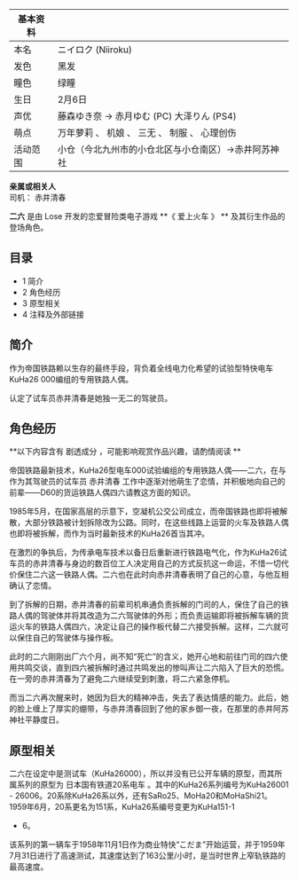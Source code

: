 |  **基本资料**  ||
|---|---|
|本名  |  ニイロク  (Niiroku)   |
|发色  |  黑发   |
|瞳色  |  绿瞳   |
|生日  |  2月6日   |
|声优  |  藤森ゆき奈  →  赤月ゆむ  (PC)  大泽りん  (PS4)   |
|萌点  |  万年萝莉  、  机娘  、  三无  、  制服  、  心理创伤   |
|活动范围  |  小仓（今北九州市的小仓北区与小仓南区）→赤井阿苏神社   |
**亲属或相关人**  
司机：  赤井清春  
  
**二六** 是由  Lose  开发的恋爱冒险类电子游戏 **《 爱上火车  》 ** 及其衍生作品的登场角色。

##  目录

  * 1  简介 
  * 2  角色经历 
  * 3  原型相关 
  * 4  注释及外部链接 

##  简介

作为帝国铁路赖以生存的最终手段，背负着全线电力化希望的试验型特快电车KuHa26 000编组的专用铁路人偶。

认定了试车员赤井清春是她独一无二的驾驶员。

##  角色经历

**以下内容含有 剧透成分  ，可能影响观赏作品兴趣，请酌情阅读 **

帝国铁路最新技术，KuHa26型电车000试验编组的专用铁路人偶——二六，在与作为其驾驶员的试车员  赤井清春
工作中逐渐对他萌生了恋情，并积极地向自己的前辈——D60的货运铁路人偶四六请教这方面的知识。

1985年5月，在国家高层的示意下，空凝机公交公司成立，而帝国铁路也即将被解散，大部分铁路被计划拆除改为公路。同时，在这些线路上运营的火车及铁路人偶也即将被拆解，而作为当时最新技术的KuHa26首当其冲。

在激烈的争执后，为传承电车技术以备日后重新进行铁路电气化，作为KuHa26试车员的赤井清春与身边的数百位工人决定用自己的方式反抗这一命运，不惜一切代价保住二六这一铁路人偶。二六也在此时向赤井清春表明了自己的心意，与他互相确认了恋情。

到了拆解的日期，赤井清春的前辈司机串通负责拆解的门司的人，保住了自己的铁路人偶的驾驶体并将其改造为二六驾驶体的外形；而负责运输即将被拆解车辆的货运火车的铁路人偶四六，决定让自己的操作板代替二六接受拆解。这样，二六就可以保住自己的驾驶体与操作板。

此时的二六刚刚出厂六个月，尚不知“死亡”的含义，她开心地和前往门司的四六使用共鸣交谈，直到四六被拆解时通过共鸣发出的惨叫声让二六陷入了巨大的恐慌。在一旁的赤井清春为了避免二六继续受到刺激，将二六紧急停机。

而当二六再次醒来时，她因为巨大的精神冲击，失去了表达情感的能力。此后，她的脸上缠上了厚实的绷带，与赤井清春回到了他的家乡御一夜，在那里的赤井阿苏神社平静度日。

##  原型相关

二六在设定中是测试车（KuHa26000），所以并没有已公开车辆的原型，而其所属系列的原型为  日本国有铁道20系电车
。其中的KuHa26系列编号为KuHa26001 -
26006。20系除KuHa26系以外，还有SaRo25、MoHa20和MoHaShi21。1959年6月，20系更名为151系，KuHa26系编号变更为KuHa151-1
- 6。

该系列的第一辆车于1958年11月1日作为商业特快“こだま”开始运营，并于1959年7月31日进行了高速测试，其速度达到了163公里/小时，是当时世界上窄轨铁路的最高速度。